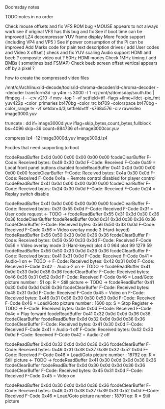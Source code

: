 Doomsday notes




TODO notes in no order

Check mouse offsets and fix VFS ROM bug
*MOUSE appears to not always work see if original VFS has this bug and fix
See if boot time can be improved
LZ4 decompressor
YUV frame display
More Fcode support (including VP4 and VP5 )
See if power consumption of the Pi can be improved
Add Marks code for plain text description drives ( add User codes and Video X offset )
check and fix YUV scaling
Audio support HDMI and beeb ?
composite video out ?
50Hz HDMI modes
Check 1MHz timing / add DMBs ( sometimes bad FSMAP)
Check beeb screen offset vertical appears off by a pixel ?



how to create the compressed video files

/mnt/c/Archlinux/ld-decode/tools/ld-chroma-decoder/ld-chroma-decoder --decoder transform3d -p y4m -s 3000 -l 1 -q /mnt/s/domsday/south.tbc  | ffmpeg -i - -c:v v210 -f mov -top 1 -vf setfield=tff -flags +ilme+ildct -pix_fmt yuv422p -color_primaries bt470bg -color_trc bt709 -colorspace bt470bg -color_range tv -vf setdar=4/3,setfield=tff -s768x576 -c:v rawvideo image3000.yuv


truncate :
dd if=image3000d.yuv iflag=skip_bytes,count_bytes,fullblock bs=4096 skip=36 count=884736 of=image3000cor.yuv

compress
lz4 -12 image3000d.yuv image300d.lz4

Fcodes that need supporting to boot

fcodeReadBuffer
 0x0d 0x00 0x00 0x00 0x00 0x00 fcodeClearBuffer
F-Code: Received bytes: 0x49 0x30 0x0d
F-Code: Received F-Code 0x49 = Local front panel buttons disabled
fcodeReadBuffer
 0x41 0x0d 0x00 0x00 0x00 0x00 fcodeClearBuffer
F-Code: Received bytes: 0x4a 0x30 0x0d
F-Code: Received F-Code 0x4a = Remote control disabled for player control
fcodeReadBuffer
 0x41 0x0d 0x00 0x00 0x00 0x00 fcodeClearBuffer
F-Code: Received bytes: 0x24 0x30 0x0d
F-Code: Received F-Code 0x24 = Replay switch disable

fcodeReadBuffer
 0x41 0x0d 0x00 0x00 0x00 0x00 fcodeClearBuffer
F-Code: Received bytes: 0x3f 0x55 0x0d
F-Code: Received F-Code 0x3f = User code request         <- TODO ->
<UCD>fcodeReadBuffer
 0x55 0x31 0x3d 0x30 0x36 0x36 fcodeClearBuffer
fcodeReadBuffer
 0x0d 0x31 0x3d 0x30 0x36 0x36 fcodeClearBuffer
F-Code: Received bytes: 0x56 0x50 0x33 0x0d
F-Code: Received F-Code 0x56 = Video overlay mode 3 (Hard-keyed)
fcodeReadBuffer
 0x56 0x50 0x33 0x0d 0x36 0x36 fcodeClearBuffer
F-Code: Received bytes: 0x56 0x50 0x33 0x0d
F-Code: Received F-Code 0x56 = Video overlay mode 3 (Hard-keyed)
plot 4 0 964
plot 99 1279 59
fcodeReadBuffer
 0x56 0x50 0x33 0x0d 0x36 0x36 fcodeClearBuffer
F-Code: Received bytes: 0x41 0x31 0x0d
F-Code: Received F-Code 0x41 = Audio-1 on                <- TODO ->
F-Code: Received bytes: 0x42 0x31 0x0d
F-Code: Received F-Code 0x42 = Audio-2 on               <- TODO ->
fcodeReadBuffer
 0x41 0x0d 0x33 0x0d 0x36 0x36 fcodeClearBuffer
F-Code: Received bytes: 0x46 0x35 0x31 0x52 0x0d
F-Code: Received F-Code 0x46 = Load/Goto picture number : 51 op: R = Still picture   <- TODO ->
fcodeReadBuffer
 0x41 0x30 0x0d 0x0d 0x36 0x36 fcodeClearBuffer
F-Code: Received bytes: 0x45 0x31 0x0d
F-Code: Received F-Code 0x45 = Video on
F-Code: Received bytes: 0x46 0x31 0x36 0x30 0x30 0x53 0x0d
F-Code: Received F-Code 0x46 = Load/Goto picture number : 1600 op: S = Stop Register  <- TODO ->
F-Code: Received bytes: 0x4e 0x0d
F-Code: Received F-Code 0x4e = Play forward
fcodeReadBuffer
 0x41 0x32 0x0d 0x0d 0x36 0x36 fcodeClearBuffer
fcodeReadBuffer
 0x0d 0x32 0x0d 0x0d 0x36 0x36 fcodeClearBuffer
F-Code: Received bytes: 0x41 0x30 0x0d
F-Code: Received F-Code 0x41 = Audio-1 off
F-Code: Received bytes: 0x42 0x30 0x0d
F-Code: Received F-Code 0x42 = Audio-2 off

fcodeReadBuffer
 0x0d 0x32 0x0d 0x0d 0x36 0x36 fcodeClearBuffer
F-Code: Received bytes: 0x46 0x31 0x38 0x37 0x39 0x32 0x52 0x0d
F-Code: Received F-Code 0x46 = Load/Goto picture number : 18792 op: R = Still picture  <- TODO ->
fcodeReadBuffer
 0x41 0x30 0x0d 0x0d 0x36 0x36 fcodeClearBuffer
fcodeReadBuffer
 0x0d 0x30 0x0d 0x0d 0x36 0x36 fcodeClearBuffer
F-Code: Received bytes: 0x45 0x31 0x0d
F-Code: Received F-Code 0x45 = Video on

fcodeReadBuffer
 0x0d 0x30 0x0d 0x0d 0x36 0x36 fcodeClearBuffer
F-Code: Received bytes: 0x46 0x31 0x38 0x37 0x39 0x31 0x52 0x0d
F-Code: Received F-Code 0x46 = Load/Goto picture number : 18791 op: R = Still picture
